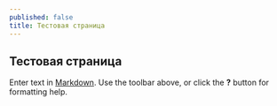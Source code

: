 ```yaml
---
published: false
title: Тестовая страница
---
```

## Тестовая страница

Enter text in [Markdown](http://daringfireball.net/projects/markdown/). Use the toolbar above, or click the **?** button for formatting help.
